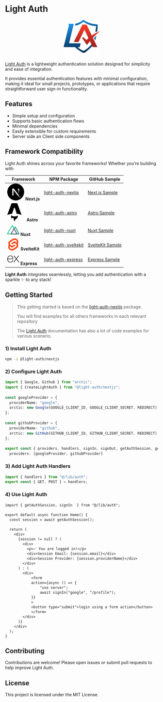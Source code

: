# Light Auth

<p align="center">
    <img src="https://github.com/lightauth/.github/blob/main/images/light-auth.svg" alt="Light Auth Logo" width="120"/>
</p>

[Light Auth](https://lightauth.github.io) is a lightweight authentication solution designed for simplicity and ease of integration.

It provides essential authentication features with minimal configuration, making it ideal for small projects, prototypes, or applications that require straightforward user sign-in functionality.

## Features

- Simple setup and configuration
- Supports basic authentication flows
- Minimal dependencies
- Easily extensible for custom requirements
- Server side an Client side components

## Framework Compatibility

Light Auth shines across your favorite frameworks! Whether you’re building with  

| Framework                                   | NPM Package                                                                 | GitHub Sample                                                                                 |
|-----------------------------------------------|-----------------------------------------------------------------------------|----------------------------------------------------------------------------------------------|
| ![NextJS](https://github.com/lightauth/.github/blob/main/images/nextjs.svg) **Next.js**   | [light-auth-nextjs](https://www.npmjs.com/package/@light-auth/nextjs)       | [Next.js Sample](https://github.com/lightauth/light-auth-nextjs-sample-one)           |
| ![Astro](https://github.com/lightauth/.github/blob/main/images/astro.svg) **Astro**       | [light-auth-astro](https://www.npmjs.com/package/@light-auth/astro)         | [Astro Sample](https://github.com/lightauth/light-auth-astro-sample-one)              |
| ![Nuxt](https://github.com/lightauth/.github/blob/main/images/nuxtjs.svg) **Nuxt**        | [light-auth-nuxt](https://www.npmjs.com/package/@light-auth/nuxt)           | [Nuxt Sample](https://github.com/lightauth/light-auth-nuxt-sample-one)                |
| ![SvelteKit](https://github.com/lightauth/.github/blob/main/images/sveltekit.svg) **SvelteKit** | [light-auth-sveltekit](https://www.npmjs.com/package/@light-auth/sveltekit) | [SvelteKit Sample](https://github.com/lightauth/light-auth-sveltekit-sample-one)      |
| ![Express](https://github.com/lightauth/.github/blob/main/images/express.svg) **Express** | [light-auth-express](https://www.npmjs.com/package/@light-auth/express)     | [Express Sample](https://github.com/lightauth/light-auth-express-sample-one)          |

**Light Auth** integrates seamlessly, letting you add authentication with a sparkle ✨ to any stack!

## Getting Started

> This getting started is based on the  [light-auth-nextjs](https://www.npmjs.com/package/@light-auth/nextjs) package.
>
> You will find examples for all others frameworks in each relevant repository
>
> The [Light Auth](https://lightauth.github.io) documentation has also a lot of code examples for various scenario.

### 1) Install Light Auth

``` sh
npm -i @light-auth/nextjs
```

### 2) Configure Light Auth

``` ts
import { Google, Github } from "arctic";
import { CreateLightAuth } from "@light-auth/nextjs";

const googleProvider = {
  providerName: "google",
  arctic: new Google(GOOGLE_CLIENT_ID, GOOGLE_CLIENT_SECRET, REDIRECT),
};

const githubProvider = {
  providerName: "github",
  arctic: new GitHub(GITHUB_CLIENT_ID, GITHUB_CLIENT_SECRET, REDIRECT)
};

export const { providers, handlers, signIn, signOut, getAuthSession, getUser } = CreateLightAuth({
  providers: [googleProvider, githubProvider]
```

### 3) Add Light Auth Handlers

``` ts
import { handlers } from "@/lib/auth";
export const { GET, POST } = handlers;
```

### 4) Use Light Auth

``` tsx
import { getAuthSession, signIn  } from "@/lib/auth";

export default async function Home() {
  const session = await getAuthSession();

  return (
    <div>
      {session != null ? (
        <div>
          <p>✅ You are logged in!</p>
          <div>Session Email: {session.email}</div>
          <div>Session Provider: {session.providerName}</div>
        </div>
      ) : (
        <div>
            <form
            action={async () => {
                "use server";
                await signIn("google", "/profile");
            }}
            >
            <button type="submit">login using a form action</button>
            </form>
        </div>
      )}
    </div>
  );
}
```

## Contributing

Contributions are welcome! Please open issues or submit pull requests to help improve Light Auth.

## License

This project is licensed under the MIT License.
